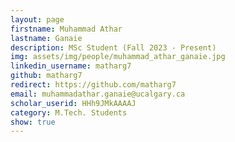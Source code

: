 ```yaml
---
layout: page
firstname: Muhammad Athar
lastname: Ganaie
description: MSc Student (Fall 2023 - Present)
img: assets/img/people/muhammad_athar_ganaie.jpg
linkedin_username: matharg7
github: matharg7
redirect: https://github.com/matharg7
email: muhammadathar.ganaie@ucalgary.ca
scholar_userid: HHh9JMkAAAAJ
category: M.Tech. Students
show: true
---
```

